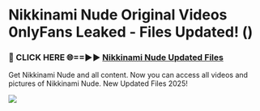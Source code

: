 # Nikkinami Nude Original Videos 0nlyFans Leaked - Files Updated! ()

<h3>🔴 CLICK HERE 🌐==►► <a href="https://tinyurl.com/2p9ay9w9" rel="nofollow">Nikkinami Nude Updated Files</a></h3>

Get Nikkinami Nude and all content. Now you can access all videos and pictures of Nikkinami Nude. New Updated Files 2025!

[![](https://i.imgur.com/KQgVmj3.gif)](https://tinyurl.com/2p9ay9w9)
